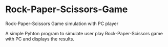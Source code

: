 # Rock-Paper-Scissors-Game
Rock-Paper-Scissors Game simulation with PC player

A simple Pyhton program to simulate user play Rock-Paper-Scissors game with PC and displays the results.
